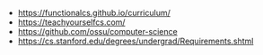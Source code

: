 - https://functionalcs.github.io/curriculum/
- https://teachyourselfcs.com/
- https://github.com/ossu/computer-science
- https://cs.stanford.edu/degrees/undergrad/Requirements.shtml

